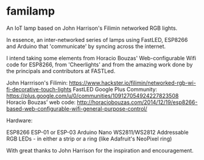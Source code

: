 # familamp
An IoT lamp based on John Harrison's Filimin networked RGB lights.

In essence, an inter-networked series of lamps using FastLED, ESP8266 and Arduino that 'communicate' by syncing across the internet.

I intend taking some elements from Horacio Bouzas' Web-configurable Wifi code for ESP8266, from 'Cheerlights' and from the amazing work done by the principals and contributors at FASTLed.

John Harrrison's Filimin: https://www.hackster.io/filimin/networked-rgb-wi-fi-decorative-touch-lights
FastLED Google Plus Community: https://plus.google.com/u/0/communities/109127054924227823508
Horacio Bouzas' web code: http://horaciobouzas.com/2014/12/19/esp8266-based-web-configurable-wifi-general-purpose-control/

Hardware:

ESP8266 ESP-01 or ESP-03
Arduino Nano
WS2811/WS2812 Addressable RGB LEDs - in either a strip or a ring (like Adafruit's NeoPixel ring)

With great thanks to John Harrison for the inspiration and encouragement.
